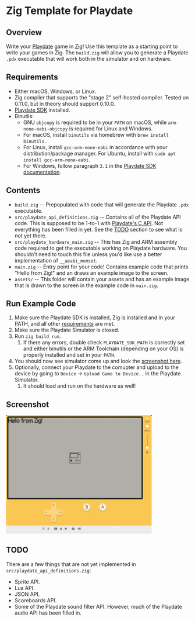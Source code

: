 # Zig Template for Playdate

## Overview
Write your [Playdate](https://play.date) game in [Zig](https://ziglang.org)!  Use this template as a starting point to write your games in Zig.  The `build.zig` will allow you to generate a Playdate `.pdx` executable that will work both in the simulator and on hardware.

##  <a name="Requirements"></a>Requirements
- Either macOS, Windows, or Linux.
- Zig compiler that supports the "stage 2" self-hosted compiler.  Tested on 0.11.0, but in theory should support 0.10.0.
- [Playdate SDK](https://play.date/dev/) installed.
- Binutils:
    - GNU `objcopy` is required to be in your `PATH` on macOS, while `arm-none-eabi-objcopy` is required for Linux and Windows.
    - For macOS, install `binutils` via homebrew with `brew install binutils`.
    - For Linux, install `gcc-arm-none-eabi` in accordance with your distribution/package manager. For Ubuntu, install with `sudo apt install gcc-arm-none-eabi`.
    - For Windows, follow paragraph `3.1` in the [Playdate SDK documentation](https://sdk.play.date/1.12.3/Inside%20Playdate%20with%20C.html#_install_development_tools).

## Contents
- `build.zig` -- Prepopulated with code that will generate the Playdate `.pdx` executable.
- `src/playdate_api_definitions.zig` -- Contains all of the Playdate API code.  This is supposed to be 1-to-1 with [Playdate's C API](https://sdk.play.date/1.12.3/Inside%20Playdate%20with%20C.html).  Not everything has been filled in yet.  See the [TODO](#TODO) section to see what is not yet there.
- `src/playdate_hardware_main.zig` -- This has Zig and ARM assembly code required to get the executable working on Playdate hardware.  You shouldn't need to touch this file unless you'd like use a better implementation of `__aeabi_memset`.
- `main.zig` -- Entry point for your code!  Contains example code that prints "Hello from Zig!" and an draws an example image to the screen.
- `assets/` -- This folder will contain your assets and has an example image that is drawn to the screen in the example code in `main.zig`.

## Run Example Code
1. Make sure the Playdate SDK is installed, Zig is installed and in your PATH, and all other [requirements](#Requirements) are met.
1. Make sure the Playdate Simulator is closed.
1. Run `zig build run`.
    1. If there any errors, double check `PLAYDATE_SDK_PATH` is correctly set and either binutils or the ARM Toolchain (depending on your OS) is properly installed and set in your `PATH`.
1. You should now see simulator come up and look the [screenshot here](#Screenshot).
1. Optionally, connect your Playdate to the comupter and upload to the device by going to `Device` -> `Upload Game to Device..` in the Playdate Simulator.
    1. It should load and run on the hardware as well!


## <a name="Screenshot"></a>Screenshot
<img src="readme_res/screenshot.png" alt="isolated" width="400"/>

## <a name="TODO"></a> TODO
There are a few things that are not yet implemented in `src/playdate_api_definitions.zig`:
- Sprite API.
- Lua API.
- JSON API.
- Scoreboards API.
- Some of the Playdate sound filter API.  However, much of the Playdate audio API has been filled in.


